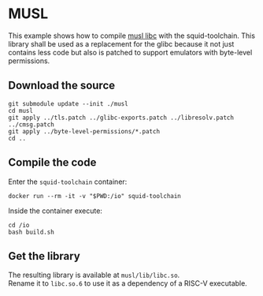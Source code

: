 # MUSL

This example shows how to compile [musl libc](https://musl.libc.org/) with the squid-toolchain.
This library shall be used as a replacement for the glibc because it not just contains less code
but also is patched to support emulators with byte-level permissions.

## Download the source
```
git submodule update --init ./musl
cd musl
git apply ../tls.patch ../glibc-exports.patch ../libresolv.patch ../cmsg.patch
git apply ../byte-level-permissions/*.patch
cd ..
```

## Compile the code
Enter the `squid-toolchain` container:
```
docker run --rm -it -v "$PWD:/io" squid-toolchain
```

Inside the container execute:
```
cd /io
bash build.sh
```

## Get the library
The resulting library is available at `musl/lib/libc.so`.    
Rename it to `libc.so.6` to use it as a dependency of a RISC-V executable.

